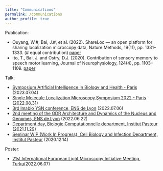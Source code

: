 ```yaml
---
title: "Communications"
permalink: /communications
author_profile: true
---
```


Publication:
- Ouyang, W.#, Bai, J.#, et al. (2022). ShareLoc — an open platform for sharing localization microscopy data, Nature Methods, 19(11), pp. 1331–1333. (# equal contribution)  [paper](https://www.nature.com/articles/s41592-022-01659-0)
- Ito, T., Bai, J. and Ostry, D.J. (2020). Contribution of sensory memory to speech motor learning, Journal of Neurophysiology, 124(4), pp. 1103–1109. [paper](https://journals.physiology.org/doi/full/10.1152/jn.00457.2020)

Talk:

- [Symposium Artificial Intelligence in Biology and Health - Paris](https://research.pasteur.fr/en/event/symposium-artificial-intelligence-in-biology-and-health/) (2023.07.04)
- [Single Molecule Localization Microscopy Symposium 2022 - Paris](https://smlms.org/detailed-program-wednesday-31st-2022/) (2022.08.31)
- [3rd Imabio YSN conference, ENS de Lyon](https://sites.google.com/view/iysn/lyon-2022-ysn-conference/program?authuser=0) (2022.07.06)
- [2nd meeting of the GDR Architecture and Dynamics of the Nucleus and Genomes, ENS de Lyon](https://www.ens-lyon.fr/en/event/research/gdr-adng-second-annual-meeting) (2022.06.22)
- [Department day, Biologie Computationnelle department, Institut Pasteur](https://research.pasteur.fr/fr/event/2021-computational-biology-department-days/) (2021.11.29)
- [Seminar WIP (Work In Progress), Cell Biology and Infection Department, Institut Pasteur](#) (2020.12.14)

Poster:

- [21st International European Light Microscopy Initiative Meeting, Turku](https://elmi2022.eu/)(2022.06.07)